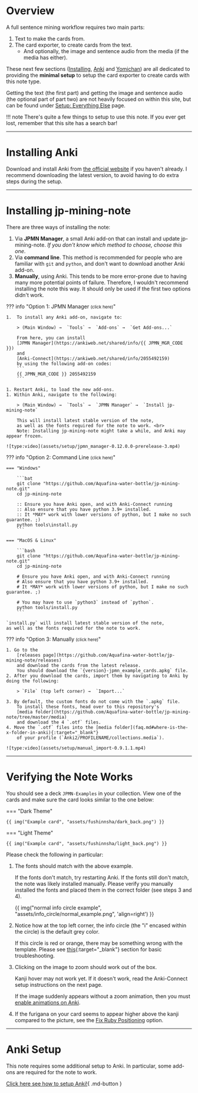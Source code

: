 
# Overview

A full sentence mining workflow requires two main parts:

1. Text to make the cards from.
1. The card exporter, to create cards from the text.
    * And optionally, the image and sentence audio from the media (if the media has either).

These next few sections
([Installing](setup.md), [Anki](setupanki.md) and [Yomichan](setupyomichan.md))
are all dedicated to providing the
<span class="text-yellow">**minimal setup**</span>
to setup the card exporter to create cards with this note type.

Getting the text (the first part)
and getting the image and sentence audio (the optional part of part two)
are not heavily focused on within this site,
but can be found under [Setup: Everything Else](setupeverythingelse.md)
page.


!!! note
    There's quite a few things to setup to use this note.
    If you ever get lost, remember that this site has a search bar!

---

# Installing Anki

Download and install Anki from [the official website](https://apps.ankiweb.net/) if you haven't already.
I recommend downloading the latest version, to avoid having to do extra steps during the setup.

---

# Installing jp-mining-note
There are three ways of installing the note:

1. Via **JPMN Manager**, a small Anki add-on that can install and update jp-mining-note.
    *If you don't know which method to choose, choose this one*.
2. Via **command line**.
    This method is recommended for people who are familiar with `git` and `python`,
    and don't want to download another Anki add-on.
3. **Manually**, using Anki.
    This tends to be more error-prone due to having many more potential points of failure.
    Therefore, I wouldn't recommend installing the note this way.
    It should only be used if the first two options didn't work.


??? info "Option 1: JPMN Manager <small>(click here)</small>"

    1.  To install any Anki add-on, navigate to:

        > (Main Window) →  `Tools` →  `Add-ons` →  `Get Add-ons...`

        From here, you can install
        [JPMN Manager](https://ankiweb.net/shared/info/{{ JPMN_MGR_CODE }})
        and
        [Anki-Connect](https://ankiweb.net/shared/info/2055492159)
        by using the following add-on codes:
        ```
        {{ JPMN_MGR_CODE }} 2055492159
        ```

    1. Restart Anki, to load the new add-ons.
    1. Within Anki, navigate to the following:

        > (Main Window) →  `Tools` →  `JPMN Manager` →  `Install jp-mining-note`

        This will install latest stable version of the note,
        as well as the fonts required for the note to work. <br>
        Note: Installing jp-mining-note might take a while, and Anki may appear frozen.

    ![type:video](assets/setup/jpmn_manager-0.12.0.0-prerelease-3.mp4)

??? info "Option 2: Command Line <small>(click here)</small>"

    === "Windows"

        ```bat
        git clone "https://github.com/Aquafina-water-bottle/jp-mining-note.git"
        cd jp-mining-note

        :: Ensure you have Anki open, and with Anki-Connect running
        :: Also ensure that you have python 3.9+ installed.
        :: It *MAY* work with lower versions of python, but I make no such guarantee. ;)
        python tools\install.py
        ```

    === "MacOS & Linux"

        ```bash
        git clone "https://github.com/Aquafina-water-bottle/jp-mining-note.git"
        cd jp-mining-note

        # Ensure you have Anki open, and with Anki-Connect running
        # Also ensure that you have python 3.9+ installed.
        # It *MAY* work with lower versions of python, but I make no such guarantee. ;)

        # You may have to use `python3` instead of `python`.
        python tools/install.py
        ```

    `install.py` will install latest stable version of the note,
    as well as the fonts required for the note to work.

??? info "Option 3: Manually <small>(click here)</small>"


    1. Go to the
        [releases page](https://github.com/Aquafina-water-bottle/jp-mining-note/releases)
        and download the cards from the latest release.
        You should download the `{version}-jpmn_example_cards.apkg` file.
    2. After you download the cards, import them by navigating to Anki by doing the following:

        > `File` (top left corner) →  `Import...`

    3. By default, the custom fonts do not come with the `.apkg` file.
        To install these fonts, head over to this repository's
        [media folder](https://github.com/Aquafina-water-bottle/jp-mining-note/tree/master/media)
        and download the 4 `.otf` files.
    4. Move the `.otf` files into the [media folder](faq.md#where-is-the-x-folder-in-anki){:target="_blank"}
        of your profile (`Anki2/PROFILENAME/collections.media`).

    ![type:video](assets/setup/manual_import-0.9.1.1.mp4)


---


# Verifying the Note Works
You should see a deck `JPMN-Examples` in your collection.
View one of the cards and make sure the card looks similar to the one below:

=== "Dark Theme"

    {{ img("Example card", "assets/fushinnsha/dark_back.png") }}

=== "Light Theme"

    {{ img("Example card", "assets/fushinnsha/light_back.png") }}

Please check the following in particular:

1. The fonts should match with the above example.

    If the fonts don't match, try restarting Anki.
    If the fonts still don't match, the note was likely installed manually.
    Please verify you manually installed the fonts and placed them in the correct folder
    (see steps 3 and 4).

    {{ img("normal info circle example", "assets/info_circle/normal_example.png", 'align=right') }}

1. Notice how at the top left corner, the info circle (the "i" encased within the circle)
    is the default grey color.

    If this circle is red or orange, there may be something wrong with the template.
    Please see [this](faq.md#errors-warnings){:target="_blank"} section for basic troubleshooting.

1. Clicking on the image to zoom should work out of the box.

    Kanji hover may not work yet. If it doesn't work,
    read the Anki-Connect setup instructions on the next page.

    If the image suddenly appears without a zoom animation,
    then you must [enable animations on Anki](setupanki.md#enable-animations).

1. If the furigana on your card seems to appear higher above the kanji compared to the picture,
    see the [Fix Ruby Positioning](other.md#fix-ruby-positioning) option.


---

# Anki Setup

This note requires some additional setup to Anki.
In particular, some add-ons are required for the note to work.

[Click here see how to setup Anki!](setupanki.md){ .md-button }

